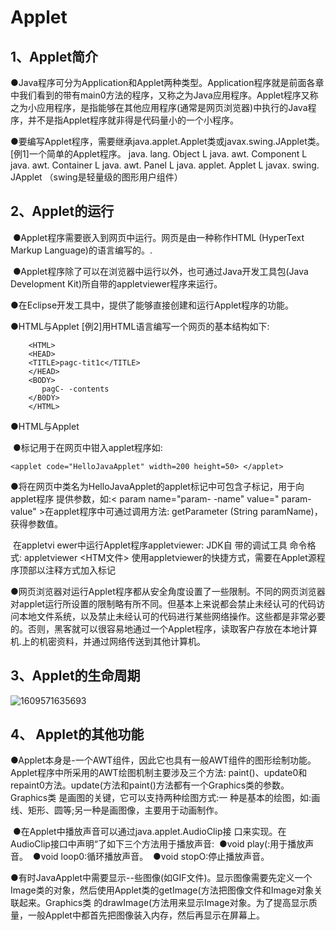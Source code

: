 <!--
 * @Author: Yimning
 * @Date: 2021-01-15 12:24:52
 * @LastEditTime: 2021-02-15 14:00:02
 * @LastEditors: Please set LastEditors
 * @Description: In User Settings Edit  
 * @FilePath: \undefinedc:\Users\Yimning\Desktop\JAVA\Java Applet.md
-->

# Applet  

## 1、Applet简介

​	●Java程序可分为Application和Applet两种类型。Application程序就是前面各章中我们看到的带有main0方法的程序，又称之为Java应用程序。Applet程序又称之为小应用程序，是指能够在其他应用程序(通常是网页浏览器)中执行的Java程序，并不是指Applet程序就非得是代码量小的一个小程序。

  ●要编写Applet程序，需要继承java.applet.Applet类或javax.swing.JApplet类。
[例1]一个简单的Applet程序。
		java. lang. Object
			L java. awt. Component
				L java. awt. Container
					L java. awt. Panel
						L java. applet. Applet
							L javax. swing. JApplet （swing是轻量级的图形用户组件） 

## 2、Applet的运行

​	●Applet程序需要嵌入到网页中运行。网页是由一种称作HTML (HyperText Markup Language)的语言编写的。.

​	●Applet程序除了可以在浏览器中运行以外，也可通过Java开发工具包(Java Development Kit)所自带的appletviewer程序来运行。

●在Eclipse开发工具中，提供了能够直接创建和运行Applet程序的功能。

●HTML与Applet
[例2]用HTML语言编写一个网页的基本结构如下:

```
    <HTML>
    <HEAD>
    <TITLE>pagc-tit1c</TITLE>
    </HEAD>
    <BODY>
       pagC- -contents
    </B0DY>
    </HTML>
``` 
●HTML与Applet 	

​	●<applet>标记用于在网页中钳入applet程序如:

```
<applet code="HelloJavaApplet" width=200 height=50> </applet>
```

​	●将在网页中类名为HelloJavaApplet的applet<applet>标记中可包含子标记<param>，用于向applet程序
提供参数，如:< param name="param- -name" value=" param-value" >在applet程序中可通过调用方法: getParameter (String paramName)，获得参数值。

​	在appletvi ewer中运行Applet程序appletviewer: JDK自 带的调试工具
​	命令格式: appletviewer <HTM文件>
​	使用appletviewer的快捷方式，需要在Applet源程序顶部以注释方式加入<applet>标记

​	●网页浏览器对运行Applet程序都从安全角度设置了一些限制。不同的网页浏览器对applet运行所设置的限制略有所不同。但基本上来说都会禁止未经认可的代码访问本地文件系统，以及禁止未经认可的代码进行某些网络操作。这些都是非常必要的。否则，黑客就可以很容易地通过一个Applet程序，读取客户存放在本地计算机.上的机密资料，并通过网络传送到其他计算机。  
## 3、Applet的生命周期

![1609571635693](C:\Users\Yimning\AppData\Roaming\Typora\typora-user-images\1609571635693.png)

## 4、 Applet的其他功能

​	●Applet本身是-一个AWT组件，因此它也具有一般AWT组件的图形绘制功能。Applet程序中所采用的AWT绘图机制主要涉及三个方法: paint()、update0和repaint0方法。update(方法和paint()方法都有一个Graphics类的参数。Graphics类 是画图的关键，它可以支持两种绘图方式:一 种是基本的绘图，如:画线、矩形、圆等;另一种是画图像，主要用于动画制作。

​	●在Applet中播放声音可以通过java.applet.AudioClip接 口来实现。在AudioClip接口中声明“了如下三个方法用于播放声音:
​		●void play(:用于播放声音。
​		●void loop0:循环播放声音。
​		●void stopO:停止播放声音。

​	●有时JavaApplet中需要显示--些图像(如GIF文件)。显示图像需要先定义一个Image类的对象，然后使用Applet类的getImage(方法把图像文件和Image对象关联起来。Graphics类 的drawImage(方法用来显示Image对象。为了提高显示质量，一般Applet中都首先把图像装入内存，然后再显示在屏幕上。